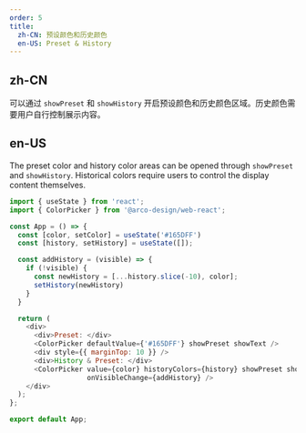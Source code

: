 ```yaml
---
order: 5
title:
  zh-CN: 预设颜色和历史颜色
  en-US: Preset & History
---
```


## zh-CN

可以通过 `showPreset` 和 `showHistory` 开启预设颜色和历史颜色区域。历史颜色需要用户自行控制展示内容。

## en-US

The preset color and history color areas can be opened through `showPreset` and `showHistory`. Historical colors require users to control the display content themselves.

```js
import { useState } from 'react';
import { ColorPicker } from '@arco-design/web-react';

const App = () => {
  const [color, setColor] = useState('#165DFF')
  const [history, setHistory] = useState([]);

  const addHistory = (visible) => {
    if (!visible) {
      const newHistory = [...history.slice(-10), color];
      setHistory(newHistory)
    }
  }

  return (
    <div>
      <div>Preset: </div>
      <ColorPicker defaultValue={'#165DFF'} showPreset showText />
      <div style={{ marginTop: 10 }} />
      <div>History & Preset: </div>
      <ColorPicker value={color} historyColors={history} showPreset showHistory showText onChange={setColor}
                   onVisibleChange={addHistory} />
    </div>
  );
};

export default App;
```
